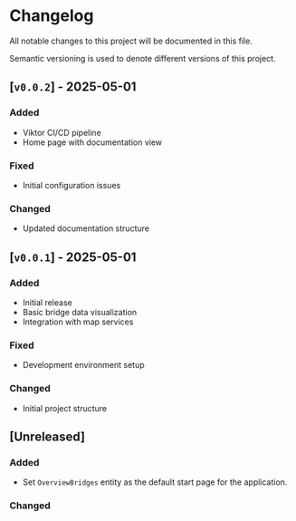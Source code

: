 # Changelog

All notable changes to this project will be documented in this file.

Semantic versioning is used to denote different versions of this project.

## [`v0.0.2`] - 2025-05-01

### Added
- Viktor CI/CD pipeline
- Home page with documentation view

### Fixed
- Initial configuration issues

### Changed
- Updated documentation structure

## [`v0.0.1`] - 2025-05-01

### Added
- Initial release
- Basic bridge data visualization
- Integration with map services

### Fixed
- Development environment setup

### Changed
- Initial project structure

## [Unreleased]

### Added
- Set `OverviewBridges` entity as the default start page for the application.

### Changed